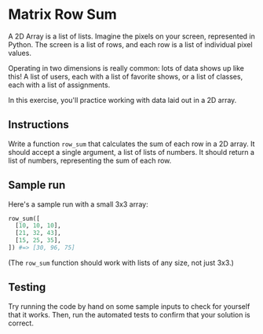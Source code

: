 # Matrix Row Sum

A 2D Array is a list of lists. Imagine the pixels on your screen, represented in
Python. The screen is a list of rows, and each row is a list of individual
pixel values.

Operating in two dimensions is really common: lots of data shows
up like this! A list of users, each with a list of favorite shows, or a list of
classes, each with a list of assignments.

In this exercise, you'll practice working with data laid out in a 2D array.

## Instructions

Write a function `row_sum` that calculates the sum of each row in a 2D array. It
should accept a single argument, a list of lists of numbers. It should return a
list of numbers, representing the sum of each row.

## Sample run

Here's a sample run with a small 3x3 array:

```python
row_sum([
  [10, 10, 10],
  [21, 32, 43],
  [15, 25, 35],
]) #=> [30, 96, 75]
```

(The `row_sum` function should work with lists of any size, not just 3x3.)

## Testing

Try running the code by hand on some sample inputs to check for yourself that it 
works. Then, run the automated tests to confirm that your solution is correct.
